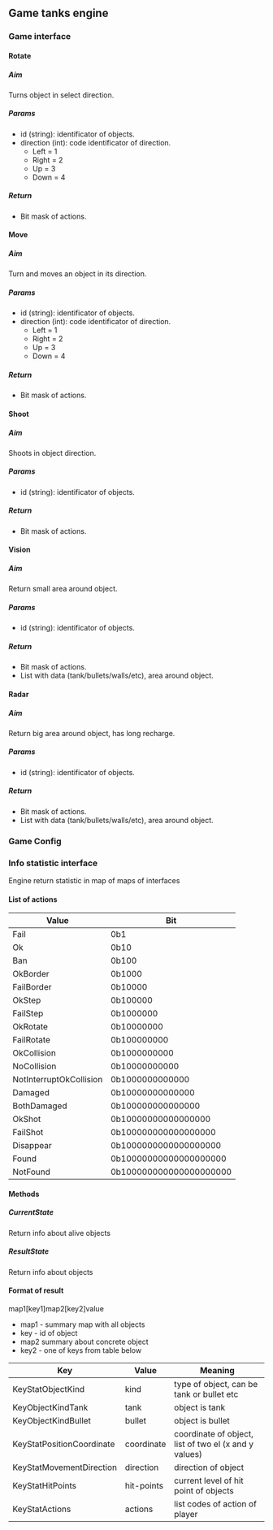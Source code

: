 ## Game tanks engine
### Game interface
#### Rotate
##### Aim
Turns object in select direction.
##### Params
- id (string): identificator of objects.
- direction (int): code identificator of direction.  
  - Left = 1
  - Right = 2
  - Up = 3
  - Down = 4
##### Return
- Bit mask of actions.
#### Move
##### Aim
Turn and moves an object in its direction.
##### Params
- id (string): identificator of objects.
- direction (int): code identificator of direction.
    - Left = 1
    - Right = 2
    - Up = 3
    - Down = 4
##### Return
- Bit mask of actions.
#### Shoot
##### Aim
Shoots in object direction.
##### Params
- id (string): identificator of objects.
##### Return
- Bit mask of actions.
#### Vision
##### Aim
Return small area around object.
##### Params
- id (string): identificator of objects.
##### Return
- Bit mask of actions.
- List with data (tank/bullets/walls/etc), area around object.
#### Radar
##### Aim
Return big area around object, has long recharge.
##### Params
- id (string): identificator of objects.
##### Return
- Bit mask of actions.
- List with data (tank/bullets/walls/etc), area around object.
### Game Config
### Info statistic interface
Engine return statistic in map of maps of interfaces
#### List of actions 
| Value                    | Bit                     |
|--------------------------|-------------------------|
| 	Fail                    | 0b1                     |
| 	Ok                      | 0b10                    |
| 	Ban                     | 0b100                   |
| 	OkBorder                | 0b1000                  |
| 	FailBorder              | 0b10000                 |
| 	OkStep                  | 0b100000                |
| 	FailStep                | 0b1000000               |
| 	OkRotate                | 0b10000000              |
| 	FailRotate              | 0b100000000             |
| 	OkCollision             | 0b1000000000            |
| 	NoCollision             | 0b10000000000           |
| 	NotInterruptOkCollision | 0b1000000000000         |
| 	Damaged                 | 0b10000000000000        |
| 	BothDamaged             | 0b100000000000000       |
| 	OkShot                  | 0b10000000000000000     |
| 	FailShot                | 0b100000000000000000    |
| 	Disappear               | 0b1000000000000000000   |
| 	Found                   | 0b10000000000000000000  |
| 	NotFound                | 0b100000000000000000000 |

#### Methods
##### CurrentState
Return info about alive objects
##### ResultState
Return info about objects
#### Format of result
map1[key1]map2[key2]value
- map1 - summary map with all objects
- key - id of object
- map2 summary about concrete object
- key2 - one of keys from table below

| Key                       | Value      | Meaning                                               |
|---------------------------|------------|-------------------------------------------------------|
| KeyStatObjectKind         | kind       | type of object, can be tank or bullet etc             |
| KeyObjectKindTank         | tank       | object is tank                                        |
| KeyObjectKindBullet       | bullet     | object is bullet                                      |
| KeyStatPositionCoordinate | coordinate | coordinate of object, list of two el (x and y values) |
| KeyStatMovementDirection  | direction  | direction of object                                   |
| KeyStatHitPoints          | hit-points | current level of hit point of objects                 |
| KeyStatActions            | actions    | list codes of action of player                        |